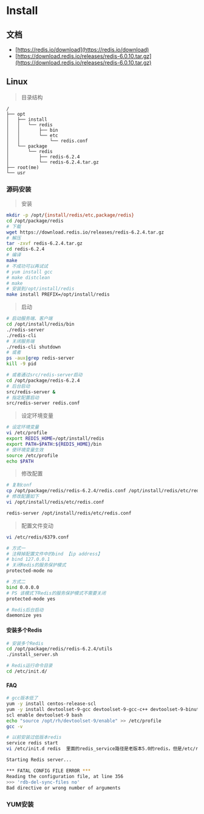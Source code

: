 # Install

## 文档

- [https://redis.io/download](https://redis.io/download)
- [https://download.redis.io/releases/redis-6.0.10.tar.gz](https://download.redis.io/releases/redis-6.0.10.tar.gz)

## Linux

> 目录结构

```
/
├── opt
│   ├── install
│   │   └── redis
│   │       ├── bin
│   │       └── etc
│   │           └── redis.conf
│   └── package
│       └── redis
│           ├── redis-6.2.4
│           └── redis-6.2.4.tar.gz
├── root(me)
└── usr
```

### 源码安装

> 安装

```sh
mkdir -p /opt/{install/redis/etc,package/redis}
cd /opt/package/redis
# 下载
wget https://download.redis.io/releases/redis-6.2.4.tar.gz
# 解压
tar -zxvf redis-6.2.4.tar.gz
cd redis-6.2.4
# 编译
make
# 不成功可以再试试
# yum install gcc
# make distclean
# make
# 安装到/opt/install/redis
make install PREFIX=/opt/install/redis
```

> 启动

```sh
# 启动服务端、客户端
cd /opt/install/redis/bin
./redis-server
./redis-cli
# 关闭服务端
./redis-cli shutdown
# 或者
ps -aux|grep redis-server
kill -9 pid

# 或者通过src/redis-server启动
cd /opt/package/redis-6.2.4
# 后台启动
src/redis-server &
# 指定配置启动
src/redis-server redis.conf
```

> 设定环境变量

```sh
# 设定环境变量
vi /etc/profile
export REDIS_HOME=/opt/install/redis
export PATH=$PATH:${REDIS_HOME}/bin
# 使环境变量生效
source /etc/profile
echo $PATH
```

> 修改配置

```sh
# 复制conf
cp /opt/package/redis/redis-6.2.4/redis.conf /opt/install/redis/etc/redis.conf 
# 修改配置如下
vi /opt/install/redis/etc/redis.conf

redis-server /opt/install/redis/etc/redis.conf
```

> 配置文件变动

```sh
vi /etc/redis/6379.conf

# 方式一
# 注释掉配置文件中的bind 【ip address】
# bind 127.0.0.1
# 关闭Redis的服务保护模式
protected-mode no

# 方式二
bind 0.0.0.0
# PS 该模式下Redis的服务保护模式不需要关闭
protected-mode yes

# Redis后台启动
daemonize yes
```

#### 安装多个Redis

```sh
# 安装多个Redis
cd /opt/package/redis/redis-6.2.4/utils
./install_server.sh

# Redis运行命令目录
cd /etc/init.d/
```

#### FAQ

```sh
# gcc版本低了
yum -y install centos-release-scl
yum -y install devtoolset-9-gcc devtoolset-9-gcc-c++ devtoolset-9-binutils
scl enable devtoolset-9 bash
echo "source /opt/rh/devtoolset-9/enable" >> /etc/profile
gcc -v
```

```sh
# 以前安装过低版本redis 
service redis start 
vi /etc/init.d redis  里面的redis_service路径是老版本5.0的redis，但是/etc/redis/6379.conf是6.0的

Starting Redis server...

*** FATAL CONFIG FILE ERROR ***
Reading the configuration file, at line 356
>>> 'rdb-del-sync-files no'
Bad directive or wrong number of arguments
```

### YUM安装